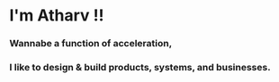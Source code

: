 # I'm Atharv !!
### Wannabe a function of acceleration,
### I like to design & build products, systems, and businesses.
